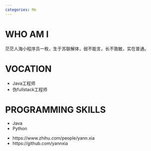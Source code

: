 ```yaml
---
categories: Me
---
```


<link rel="stylesheet" type="text/css" href="//at.alicdn.com/t/font_yse4fcscxbikke29.css"/>

<style type="text/css">
    .iconfont {
  font-family:"iconfont" !important;
  font-size:24px;
  font-style:normal;
  -webkit-font-smoothing: antialiased;
  -moz-osx-font-smoothing: grayscale;
}
</style>

# WHO AM I
茫茫人海小程序员一枚，生于苏联解体，弱不能言，长不敦敏，实在普通。


# VOCATION
- Java工程师
- 伪fullstack工程师

# PROGRAMMING SKILLS
- Java
- Python


<ul class="fa-ul">
  <li><i class="iconfont icon-zhihu"  aria-hidden="true"></i> https://www.zhihu.com/people/yann.xia </li>
  <li><i class="iconfont icon-github"></i> https://github.com/yannxia</li>
</ul>